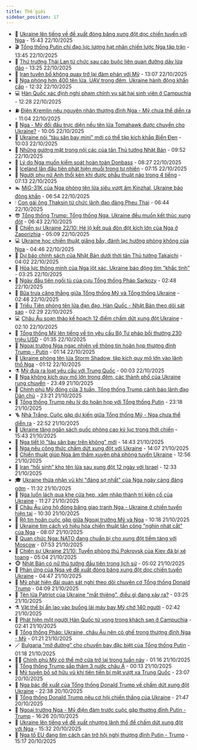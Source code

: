 ```yaml
---
title: Thế giới
sidebar_position: 17
---
```


<!-- dantri-the-gioi:START -->
- 🌋 [Ukraine lên tiếng về đề xuất đóng băng xung đột dọc chiến tuyến với Nga](https://dantri.com.vn/the-gioi/ukraine-len-tieng-ve-de-xuat-dong-bang-xung-dot-doc-chien-tuyen-voi-nga-20251022223510264.htm) - 15:43 22/10/2025
- 🎬 [Tổng thống Putin chỉ đạo lực lượng hạt nhân chiến lược Nga tập trận](https://dantri.com.vn/the-gioi/tong-thong-putin-chi-dao-luc-luong-hat-nhan-chien-luoc-nga-tap-tran-20251022201327138.htm) - 13:45 22/10/2025
- 🧰 [Thứ trưởng Thái Lan từ chức sau cáo buộc liên quan đường dây lừa đảo](https://dantri.com.vn/the-gioi/thu-truong-thai-lan-tu-chuc-sau-cao-buoc-lien-quan-duong-day-lua-dao-20251022202136905.htm) - 13:25 22/10/2025
- 🌋 [Iran tuyên bố không quay trở lại đàm phán với Mỹ](https://dantri.com.vn/the-gioi/iran-tuyen-bo-khong-quay-tro-lai-dam-phan-voi-my-20251022195452897.htm) - 13:07 22/10/2025
- 🗽 [Nga phóng hơn 400 tên lửa, UAV trong đêm, Ukraine hành động khẩn cấp](https://dantri.com.vn/the-gioi/nga-phong-hon-400-ten-lua-uav-trong-dem-ukraine-hanh-dong-khan-cap-20251022191300715.htm) - 12:32 22/10/2025
- 💻 [Hàn Quốc xác định nghi phạm chính vụ sát hại sinh viên ở Campuchia](https://dantri.com.vn/the-gioi/han-quoc-xac-dinh-nghi-pham-chinh-vu-sat-hai-sinh-vien-o-campuchia-20251022180957145.htm) - 12:28 22/10/2025
- ⛽️ [Điện Kremlin nêu nguyên nhân thượng đỉnh Nga - Mỹ chưa thể diễn ra](https://dantri.com.vn/the-gioi/dien-kremlin-neu-nguyen-nhan-thuong-dinh-nga-my-chua-the-dien-ra-20251022175355626.htm) - 11:04 22/10/2025
- 🤩 [Nga - Mỹ đối đầu trực diện nếu tên lửa Tomahawk được chuyển cho Ukraine?](https://dantri.com.vn/the-gioi/nga-my-doi-dau-truc-dien-neu-ten-lua-tomahawk-duoc-chuyen-cho-ukraine-20251022170023904.htm) - 10:05 22/10/2025
- 🧐 [Ukraine nói &quot;tàu sân bay mini&quot; mới có thể tập kích khắp Biển Đen](https://dantri.com.vn/the-gioi/ukraine-noi-tau-san-bay-mini-moi-co-the-tap-kich-khap-bien-den-20251022165409002.htm) - 10:03 22/10/2025
- 🎊 [Những gương mặt trong nội các của tân Thủ tướng Nhật Bản](https://dantri.com.vn/the-gioi/nhung-guong-mat-trong-noi-cac-cua-tan-thu-tuong-nhat-ban-20251022153743740.htm) - 09:52 22/10/2025
- 📝 [Lý do Nga muốn kiểm soát hoàn toàn Donbass](https://dantri.com.vn/the-gioi/ly-do-nga-muon-kiem-soat-hoan-toan-donbass-20251022151510402.htm) - 08:27 22/10/2025
- 🤡 [Iceland lần đầu tiên phát hiện muỗi trong tự nhiên](https://dantri.com.vn/the-gioi/iceland-lan-dau-tien-phat-hien-muoi-trong-tu-nhien-20251022140225422.htm) - 07:15 22/10/2025
- 🥷 [Người phụ nữ Anh thổi kèn khi được phẫu thuật não trong 4 tiếng](https://dantri.com.vn/the-gioi/nguoi-phu-nu-anh-thoi-ken-khi-duoc-phau-thuat-nao-trong-4-tieng-20251022140819951.htm) - 07:13 22/10/2025
- 🏊 [MiG-31K của Nga phóng tên lửa siêu vượt âm Kinzhal, Ukraine báo động khẩn](https://dantri.com.vn/the-gioi/mig-31k-cua-nga-phong-ten-lua-sieu-vuot-am-kinzhal-ukraine-bao-dong-khan-20251022123222056.htm) - 06:54 22/10/2025
- 🕯 [Con gái ông Thaksin từ chức lãnh đạo đảng Pheu Thai](https://dantri.com.vn/the-gioi/con-gai-ong-thaksin-tu-chuc-lanh-dao-dang-pheu-thai-20251022134132934.htm) - 06:44 22/10/2025
- 😎 [Tổng thống Trump: Tổng thống Nga, Ukraine đều muốn kết thúc xung đột](https://dantri.com.vn/the-gioi/tong-thong-trump-tong-thong-nga-ukraine-deu-muon-ket-thuc-xung-dot-20251022133422652.htm) - 06:43 22/10/2025
- 🌈 [Chiến sự Ukraine 22/10: Hé lộ kết quả đòn đột kích lớn của Nga ở Zaporizhia](https://dantri.com.vn/the-gioi/chien-su-ukraine-2210-he-lo-ket-qua-don-dot-kich-lon-cua-nga-o-zaporizhia-20251022114216002.htm) - 05:09 22/10/2025
- 💻 [Ukraine học chiến thuật giăng bẫy, đánh lạc hướng phòng không của Nga](https://dantri.com.vn/the-gioi/ukraine-hoc-chien-thuat-giang-bay-danh-lac-huong-phong-khong-cua-nga-20251022112259643.htm) - 04:46 22/10/2025
- 🤖 [Dự báo chính sách của Nhật Bản dưới thời tân Thủ tướng Takaichi](https://dantri.com.vn/the-gioi/du-bao-chinh-sach-cua-nhat-ban-duoi-thoi-tan-thu-tuong-takaichi-20251022094619849.htm) - 04:02 22/10/2025
- 🦏 [Hỏa lực thông minh của Nga lột xác, Ukraine báo động tìm &quot;khắc tinh&quot;](https://dantri.com.vn/the-gioi/hoa-luc-thong-minh-cua-nga-lot-xac-ukraine-bao-dong-tim-khac-tinh-20251022094448202.htm) - 03:25 22/10/2025
- 🌁 [Ngày đầu tiên ngồi tù của cựu Tổng thống Pháp Sarkozy](https://dantri.com.vn/the-gioi/ngay-dau-tien-ngoi-tu-cua-cuu-tong-thong-phap-sarkozy-20251022093701465.htm) - 02:48 22/10/2025
- 🐘 [Bữa trưa căng thẳng giữa Tổng thống Mỹ và Tổng thống Ukraine](https://dantri.com.vn/the-gioi/bua-trua-cang-thang-giua-tong-thong-my-va-tong-thong-ukraine-20251022094136588.htm) - 02:48 22/10/2025
- 🥷 [Triều Tiên phóng tên lửa đạn đạo, Hàn Quốc - Nhật Bản theo dõi sát sao](https://dantri.com.vn/the-gioi/trieu-tien-phong-ten-lua-dan-dao-han-quoc-nhat-ban-theo-doi-sat-sao-20251022092714242.htm) - 02:29 22/10/2025
- 💻 [Châu Âu soạn thảo kế hoạch 12 điểm chấm dứt xung đột Ukraine](https://dantri.com.vn/the-gioi/chau-au-soan-thao-ke-hoach-12-diem-cham-dut-xung-dot-ukraine-20251022090738439.htm) - 02:10 22/10/2025
- 🎡 [Tổng thống Mỹ lên tiếng về tin yêu cầu Bộ Tư pháp bồi thường 230 triệu USD](https://dantri.com.vn/the-gioi/tong-thong-my-len-tieng-ve-tin-yeu-cau-bo-tu-phap-boi-thuong-230-trieu-usd-20251022075807031.htm) - 01:35 22/10/2025
- 🧰 [Ngoại trưởng Nga ngạc nhiên về thông tin hoãn họp thượng đỉnh Trump - Putin](https://dantri.com.vn/the-gioi/ngoai-truong-nga-ngac-nhien-ve-thong-tin-hoan-hop-thuong-dinh-trump-putin-20251022061710840.htm) - 01:14 22/10/2025
- 🥸 [Ukraine phóng tên lửa Storm Shadow, tập kích quy mô lớn vào lãnh thổ Nga](https://dantri.com.vn/the-gioi/ukraine-phong-ten-lua-storm-shadow-tap-kich-quy-mo-lon-vao-lanh-tho-nga-20251022080606942.htm) - 01:12 22/10/2025
- ⚗️ [Mỹ đưa ra loạt yêu cầu với Trung Quốc](https://dantri.com.vn/the-gioi/my-dua-ra-loat-yeu-cau-voi-trung-quoc-20251022064947046.htm) - 00:03 22/10/2025
- 🌮 [Nga không kích quy mô lớn trong đêm, các thành phố của Ukraine rung chuyển](https://dantri.com.vn/the-gioi/nga-khong-kich-quy-mo-lon-trong-dem-cac-thanh-pho-cua-ukraine-rung-chuyen-20251022062736009.htm) - 23:49 21/10/2025
- 🎃 [Chính phủ Mỹ đóng cửa 3 tuần, Tổng thống Trump cảnh báo lãnh đạo Dân chủ](https://dantri.com.vn/the-gioi/chinh-phu-my-dong-cua-3-tuan-tong-thong-trump-canh-bao-lanh-dao-dan-chu-20251022061230939.htm) - 23:21 21/10/2025
- 💫 [Tổng thống Trump nêu lý do hoãn họp với Tổng thống Putin](https://dantri.com.vn/the-gioi/tong-thong-trump-neu-ly-do-hoan-hop-voi-tong-thong-putin-20251022055808206.htm) - 23:18 21/10/2025
- 🪜 [Nhà Trắng: Cuộc gặp dự kiến giữa Tổng thống Mỹ - Nga chưa thể diễn ra](https://dantri.com.vn/the-gioi/nha-trang-cuoc-gap-du-kien-giua-tong-thong-my-nga-chua-the-dien-ra-20251022000626050.htm) - 22:52 21/10/2025
- 🌋 [Ukraine tăng ngân sách quốc phòng cao kỷ lục trong thời chiến](https://dantri.com.vn/the-gioi/ukraine-tang-ngan-sach-quoc-phong-cao-ky-luc-trong-thoi-chien-20251021223346178.htm) - 15:43 21/10/2025
- 🦏 [Nga tiết lộ &quot;tàu sân bay trên không&quot; mới](https://dantri.com.vn/the-gioi/nga-tiet-lo-tau-san-bay-tren-khong-moi-20251021213314275.htm) - 14:43 21/10/2025
- 👀 [Nga nêu công thức chấm dứt xung đột với Ukraine](https://dantri.com.vn/the-gioi/nga-neu-cong-thuc-cham-dut-xung-dot-voi-ukraine-20251021210545476.htm) - 14:07 21/10/2025
- 🧰 [Chiến thuật giúp Nga âm thầm xuyên phá phòng tuyến Ukraine](https://dantri.com.vn/the-gioi/chien-thuat-giup-nga-am-tham-xuyen-pha-phong-tuyen-ukraine-20251021183003533.htm) - 12:56 21/10/2025
- 🚀 [Iran “hồi sinh” kho tên lửa sau xung đột 12 ngày với Israel](https://dantri.com.vn/the-gioi/iran-hoi-sinh-kho-ten-lua-sau-xung-dot-12-ngay-voi-israel-20251021191830397.htm) - 12:33 21/10/2025
- 🎓 [Ukraine thừa nhận vũ khí &quot;đáng sợ nhất&quot; của Nga ngày càng đáng gờm](https://dantri.com.vn/the-gioi/ukraine-thua-nhan-vu-khi-dang-so-nhat-cua-nga-ngay-cang-dang-gom-20251021173935823.htm) - 11:32 21/10/2025
- 🥸 [Nga luồn lách qua khe cửa hẹp, xâm nhập thành trì kiên cố của Ukraine](https://dantri.com.vn/the-gioi/nga-luon-lach-qua-khe-cua-hep-xam-nhap-thanh-tri-kien-co-cua-ukraine-20251021150344413.htm) - 11:27 21/10/2025
- 🦅 [Châu Âu ủng hộ đóng băng giao tranh Nga - Ukraine ở chiến tuyến hiện tại](https://dantri.com.vn/the-gioi/chau-au-ung-ho-dong-bang-giao-tranh-nga-ukraine-o-chien-tuyen-hien-tai-20251021155748985.htm) - 10:30 21/10/2025
- 🤭 [Rộ tin hoãn cuộc gặp giữa Ngoại trưởng Mỹ và Nga](https://dantri.com.vn/the-gioi/ro-tin-hoan-cuoc-gap-giua-ngoai-truong-my-va-nga-20251021150042843.htm) - 10:18 21/10/2025
- 🤖 [Ukraine tìm cách vô hiệu hóa chiến thuật tấn công &quot;nghìn nhát cắt&quot; của Nga](https://dantri.com.vn/the-gioi/ukraine-tim-cach-vo-hieu-hoa-chien-thuat-tan-cong-nghin-nhat-cat-cua-nga-20251020151928448.htm) - 08:07 21/10/2025
- 🐲 [Quan chức Nga: NATO đang chuẩn bị cho xung đột tiềm tàng với Moscow](https://dantri.com.vn/the-gioi/quan-chuc-nga-nato-dang-chuan-bi-cho-xung-dot-tiem-tang-voi-moscow-20251021144858578.htm) - 07:53 21/10/2025
- 🫣 [Chiến sự Ukraine 21/10: Tuyến phòng thủ Pokrovsk của Kiev đã bị xé toang](https://dantri.com.vn/the-gioi/chien-su-ukraine-2110-tuyen-phong-thu-pokrovsk-cua-kiev-da-bi-xe-toang-20251021115912874.htm) - 05:04 21/10/2025
- 🐵 [Nhật Bản có nữ thủ tướng đầu tiên trong lịch sử](https://dantri.com.vn/the-gioi/nhat-ban-co-nu-thu-tuong-dau-tien-trong-lich-su-20251021115956679.htm) - 05:02 21/10/2025
- 🫶 [Phản ứng của Nga về đề xuất đóng băng xung đột dọc chiến tuyến Ukraine](https://dantri.com.vn/the-gioi/phan-ung-cua-nga-ve-de-xuat-dong-bang-xung-dot-doc-chien-tuyen-ukraine-20251021111800874.htm) - 04:47 21/10/2025
- 💃 [Mỹ phát hiện đài quan sát nghi theo dõi chuyên cơ Tổng thống Donald Trump](https://dantri.com.vn/the-gioi/my-phat-hien-dai-quan-sat-nghi-theo-doi-chuyen-co-tong-thong-donald-trump-20251021104319269.htm) - 04:09 21/10/2025
- 💫 [Tên lửa Patriot của Ukraine &quot;mất thiêng&quot;, điều gì đang xảy ra?](https://dantri.com.vn/the-gioi/ten-lua-patriot-cua-ukraine-mat-thieng-dieu-gi-dang-xay-ra-20251020184157691.htm) - 03:25 21/10/2025
- ⚗️ [Vật thể bí ẩn lao vào buồng lái máy bay Mỹ chở 140 người](https://dantri.com.vn/the-gioi/vat-the-bi-an-lao-vao-buong-lai-may-bay-my-cho-140-nguoi-20251021090646273.htm) - 02:42 21/10/2025
- 🥷 [Phát hiện một người Hàn Quốc tử vong trong khách sạn ở Campuchia](https://dantri.com.vn/the-gioi/phat-hien-mot-nguoi-han-quoc-tu-vong-trong-khach-san-o-campuchia-20251021084659370.htm) - 02:41 21/10/2025
- 🥸 [Tổng thống Pháp: Ukraine, châu Âu nên có ghế trong thượng đỉnh Nga - Mỹ](https://dantri.com.vn/the-gioi/tong-thong-phap-ukraine-chau-au-nen-co-ghe-trong-thuong-dinh-nga-my-20251021071922892.htm) - 01:21 21/10/2025
- 🪄 [Bulgaria “mở đường” cho chuyến bay đặc biệt của Tổng thống Putin](https://dantri.com.vn/the-gioi/bulgaria-mo-duong-cho-chuyen-bay-dac-biet-cua-tong-thong-putin-20251021080705430.htm) - 01:18 21/10/2025
- 🧑‍💻 [Chính phủ Mỹ có thể mở cửa trở lại trong tuần này](https://dantri.com.vn/the-gioi/chinh-phu-my-co-the-mo-cua-tro-lai-trong-tuan-nay-20251021071142923.htm) - 01:16 21/10/2025
- 🤭 [Tổng thống Trump sắp thăm 3 nước châu Á](https://dantri.com.vn/the-gioi/tong-thong-trump-sap-tham-3-nuoc-chau-a-20251021070639662.htm) - 00:13 21/10/2025
- 🗽 [Mỹ tuyên bố sở hữu vũ khí tiên tiến bí mật vượt xa Trung Quốc](https://dantri.com.vn/the-gioi/my-tuyen-bo-so-huu-vu-khi-tien-tien-bi-mat-vuot-xa-trung-quoc-20251021055606503.htm) - 23:07 20/10/2025
- 🤖 [Nga bác đề xuất của Tổng thống Donald Trump về chấm dứt xung đột Ukraine](https://dantri.com.vn/the-gioi/nga-bac-de-xuat-cua-tong-thong-donald-trump-ve-cham-dut-xung-dot-ukraine-20251021052305791.htm) - 22:38 20/10/2025
- 🌈 [Tổng thống  Donald Trump nêu cơ hội chiến thắng của Ukraine](https://dantri.com.vn/the-gioi/tong-thong-donald-trump-neu-co-hoi-chien-thang-cua-ukraine-20251021012027258.htm) - 21:47 20/10/2025
- 🤩 [Ngoại trưởng Nga - Mỹ điện đàm trước cuộc gặp thượng đỉnh Putin - Trump](https://dantri.com.vn/the-gioi/ngoai-truong-nga-my-dien-dam-truoc-cuoc-gap-thuong-dinh-putin-trump-20251020231822738.htm) - 16:26 20/10/2025
- 🤗 [Ukraine lên tiếng về đề xuất nhượng lãnh thổ để chấm dứt xung đột với Nga](https://dantri.com.vn/the-gioi/ukraine-len-tieng-ve-de-xuat-nhuong-lanh-tho-de-cham-dut-xung-dot-voi-nga-20251020222334697.htm) - 15:32 20/10/2025
- 🙉 [Nga tố EU đang tìm cách cản trở hội nghị thượng đỉnh Putin - Trump](https://dantri.com.vn/the-gioi/nga-to-eu-dang-tim-cach-can-tro-hoi-nghi-thuong-dinh-putin-trump-20251020220606898.htm) - 15:17 20/10/2025<!-- dantri-the-gioi:END -->
